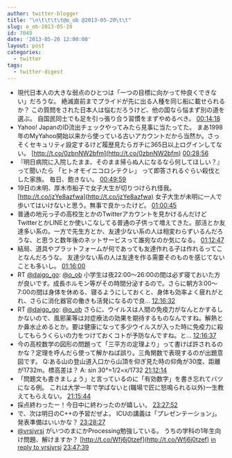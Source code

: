 ```yaml
---
author: twitter-blogger
title: "\n\t\t\t\t@o_ob @2013-05-20\t\t"
slug: o_ob-2013-05-20
id: 7049
date: '2013-05-20 12:00:00'
layout: post
categories:
  - twitter
tags:
  - twitter-digest
---
```


*   現代日本人の大きな弱点のひとつは「一つの目標に向かって仲良くできない」だろうな。 絶滅直前までプライドが先に出る人種を同じ船に載せられるか？ この質問をされた日本人は悩むだろうけど、他の国なら悩まず別の道を選ぶ。 自国民同士でも足を引っ張り合う習慣をまずやめるべき。 [00:14:18](http://twitter.com/o_ob/statuses/336137748111052800)
*   Yahoo! JapanのID流出チェックやってみたら見事に当たってた。 まあ1998年のMyYahoo開始以来から使っている古いアカウントだから当然か。さっそくセキュリティ設定するけど履歴見たらガチに365日以上ログインしてない。 [http://t.co/0zbnNW2bfm](http://t.co/0zbnNW2bfm) [00:28:56](http://twitter.com/o_ob/statuses/336141427656503296)
*   『明日病院に入院したまま、そのまま帰らぬ人になるなら何してほしい？』 って聞いたら 「ヒトオモイニコロシテクレ」 って即答されるぐらい殺伐とした家族。 毎日、飽きない。 [00:49:59](http://twitter.com/o_ob/statuses/336146726077493248)
*   19日の未明、厚木市船子で女子大生が切りつけられ怪我。 [http://t.co/jzYe8azfwa](http://t.co/jzYe8azfwa) 女子大生が未明に一人で歩いてはいけないと思う。無事で良かったけど。 [01:00:45](http://twitter.com/o_ob/statuses/336149435711098880)
*   普通の地元っ子の高校生とかのTwitterアカウントを見かけるんだけどTwitterとかLINEとか使いこなしてる普通の子供って増えてきた。部活とか友達多い系の。一方で先生方とか、友達少ない系の人は相変わらずいるんだろうな、と思うと数年後のネットサービスって誰宛なのか気になる。 [01:12:47](http://twitter.com/o_ob/statuses/336152464954908672)
*   結局、道具やプラットフォームが何であっても友達作れる子は作れるってことなんだろうな。 友達少ない系の人は友達を作る需要そのものを感じてないことも多いし。 [01:16:00](http://twitter.com/o_ob/statuses/336153272782028800)
*   RT [@daigo_go](http://twitter.com/daigo_go): [@o_ob](http://twitter.com/o_ob) 小学生は夜22:00〜26:00の間は必ず寝ておいた方が良いです。成長ホルモン等がその時間分泌するので。さらに朝方3:00〜7:00の間は身体を休める、寝るようにしておくと、身体も効率よく疲れがとれ、さらに消化器官の働きも活発になるので良… [12:16:32](http://twitter.com/o_ob/statuses/336319502537064448)
*   RT [@daigo_go](http://twitter.com/daigo_go): [@o_ob](http://twitter.com/o_ob) さらに、ウイルスは人間の免疫力がなんとかするしかないので、風邪薬等は対症療法の効果を期待するものなんですね。解熱とか鼻水止めるとか。要は健康になって多少ウイルスが入った時に免疫力に殺してもらうくらいの力をつけておくコトが予防なんですね。と… [12:16:37](http://twitter.com/o_ob/statuses/336319522204172288)
*   今の高校数学の図形の問題って「三平方の定理より」って書けば許されるのかな？定理を呼んだら使って解かねば誤り。三角関数で表現するのが出題意図です。 Q:ある山の登山道入口から山頂を仰ぎ見た時の仰角が30度、距離が1732m。標高差は？ A: sin 30°=1/2=x/1732 [21:12:14](http://twitter.com/o_ob/statuses/336454315017375744)
*   「問題文も書きましょう」と言っているのに「有効数字」を書き忘れてバツになる例。 これは大学一年で学ばないと(職場で匠に怒鳴られる以外)一生教えてもらえない。 [21:15:44](http://twitter.com/o_ob/statuses/336455197620588544)
*   採点終わったー！今日中に終わったのが嬉しい。 [23:27:52](http://twitter.com/o_ob/statuses/336488447747436546)
*   で、次は明日のC++の予習だぜよ。 ICUの講義は「プレゼンテーション」。発表準備はいいかな？ [23:28:27](http://twitter.com/o_ob/statuses/336488596557164544)
*   [@vrsjvrsj](http://twitter.com/vrsjvrsj) がいつのまにかProcessing勉強している。 うちの学科の1年生向け問題、解けますか？ [http://t.co/Wfj6j0tzef](http://t.co/Wfj6j0tzef) [in reply to vrsjvrsj](http://twitter.com/vrsjvrsj/statuses/336051656057831424) [23:47:39](http://twitter.com/o_ob/statuses/336493427288055808)